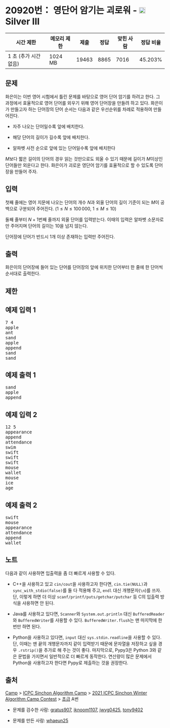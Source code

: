 # 20920번： 영단어 암기는 괴로워 - <img src="https://static.solved.ac/tier_small/8.svg" style="height:20px" /> Silver III



| 시간 제한 | 메모리 제한 | 제출 | 정답 | 맞힌 사람 | 정답 비율 |
| --- | --- | --- | --- | --- | --- |
| 1 초 (추가 시간 없음) | 1024 MB | 19463 | 8865 | 7016 | 45.203% |
## 문제

화은이는 이번 영어 시험에서 틀린 문제를 바탕으로 영어 단어 암기를 하려고 한다. 그 과정에서 효율적으로 영어 단어를 외우기 위해 영어 단어장을 만들려 하고 있다. 화은이가 만들고자 하는 단어장의 단어 순서는 다음과 같은 우선순위를 차례로 적용하여 만들어진다.

- 자주 나오는 단어일수록 앞에 배치한다.

- 해당 단어의 길이가 길수록 앞에 배치한다.

- 알파벳 사전 순으로 앞에 있는 단어일수록 앞에 배치한다

$M$보다 짧은 길이의 단어의 경우 읽는 것만으로도 외울 수 있기 때문에 길이가 $M$이상인 단어들만 외운다고 한다. 화은이가 괴로운 영단어 암기를 효율적으로 할 수 있도록 단어장을 만들어 주자.

## 입력

첫째 줄에는 영어 지문에 나오는 단어의 개수 $N$과 외울 단어의 길이 기준이 되는 $M$이 공백으로 구분되어 주어진다. ($1 \leq N \leq 100\,000$, $1 \leq M \leq 10$)

둘째 줄부터 $N+1$번째 줄까지 외울 단어를 입력받는다. 이때의 입력은 알파벳 소문자로만 주어지며 단어의 길이는 $10$을 넘지 않는다.

단어장에 단어가 반드시 1개 이상 존재하는 입력만 주어진다.

## 출력

화은이의 단어장에 들어 있는 단어를 단어장의 앞에 위치한 단어부터 한 줄에 한 단어씩 순서대로 출력한다.

## 제한

## 예제 입력 1

<pre>7 4
apple
ant
sand
apple
append
sand
sand
</pre>
## 예제 출력 1

<pre>sand
apple
append
</pre>
## 예제 입력 2

<pre>12 5
appearance
append
attendance
swim
swift
swift
swift
mouse
wallet
mouse
ice
age
</pre>
## 예제 출력 2

<pre>swift
mouse
appearance
attendance
append
wallet
</pre>
## 노트

다음과 같이 사용하면 입출력을 좀 더 빠르게 사용할 수 있다.

- C++을 사용하고 있고 <code>cin/cout</code>을 사용하고자 한다면, <code>cin.tie(NULL)</code>과 <code>sync_with_stdio(false)</code>를 둘 다 적용해 주고, <code>endl</code> 대신 개행문자(<code>\n</code>)를 쓰자. 단, 이렇게 하면 더 이상 <code>scanf/printf/puts/getchar/putchar</code> 등 C의 입출력 방식을 사용하면 안 된다.

- Java를 사용하고 있다면, <code>Scanner</code>와 <code>System.out.println</code> 대신 <code>BufferedReader</code>와 <code>BufferedWriter</code>를 사용할 수 있다. <code>BufferedWriter.flush</code>는 맨 마지막에 한 번만 하면 된다.

- Python을 사용하고 있다면, <code>input</code> 대신 <code>sys.stdin.readline</code>을 사용할 수 있다. 단, 이때는 맨 끝의 개행문자까지 같이 입력받기 때문에 문자열을 저장하고 싶을 경우 <code>.rstrip()</code>을 추가로 해 주는 것이 좋다. 마지막으로, Pypy3은 Python 3와 같은 문법을 가지면서 일반적으로 더 빠르게 동작한다. 연산량이 많은 문제에서 Python을 사용하고자 한다면 Pypy로 제출하는 것을 권장한다.

## 출처

[Camp](/category/220) > [ICPC Sinchon Algorithm Camp](/category/499) > [2021 ICPC Sinchon Winter Algorithm Camp Contest](/category/795) > [초급](/category/detail/2428) A번

- 문제를 검수한 사람: [gratus907](/user/gratus907), [iknoom1107](/user/iknoom1107), [jwvg0425](/user/jwvg0425), [tony9402](/user/tony9402)

- 문제를 만든 사람: [whaeun25](/user/whaeun25)